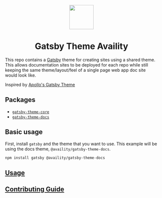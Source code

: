 <div align="center">
  <img height="80" src="https://www.cmsimaging.com/assets/img/brands/authpal/availity.png">
  <h1 align="center">Gatsby Theme Availity</h1>
</div>

This repo contains a [Gatsby](https://gatsbyjs.org) theme for creating sites using a shared theme. This allows documentation sites to be deployed for each repo while still keeping the same theme/layout/feel of a single page web app doc site would look like.

Inspired by [Apollo's Gatsby Theme](https://github.com/apollographql/gatsby-theme-apollo)

## Packages

- [`gatsby-theme-core`](./packages/gatsby-theme-core)
- [`gatsby-theme-docs`](./packages/gatsby-theme-docs)

## Basic usage

First, install `gatsby` and the theme that you want to use. This example will be using the docs theme, `@availity/gatsby-theme-docs`.

```bash
npm install gatsby @availity/gatsby-theme-docs
```

## [Usage](./packages/gatsby-theme-docs)

## [Contributing Guide](./CONTRIBUTING.md)
